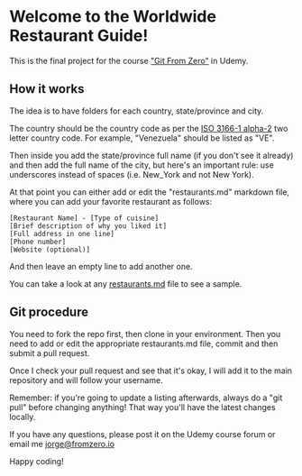 # Welcome to the Worldwide Restaurant Guide!

This is the final project for the course ["Git From Zero"](https://www.udemy.com/git-for-beginners-from-zero/) in Udemy.

## How it works

The idea is to have folders for each country, state/province and city. 

The country should be the country code as per the [ISO 3166-1 alpha-2](http://en.wikipedia.org/wiki/ISO_3166-1) two letter country code. For example, "Venezuela" should be listed as "VE".

Then inside you add the state/province full name (if you don't see it already) and then add the full name of the city, but here's an important rule: use underscores instead of spaces (i.e. New_York and not New York).

At that point you can either add or edit the "restaurants.md" markdown file, where you can add your favorite restaurant as follows:

```
[Restaurant Name] - [Type of cuisine]
[Brief description of why you liked it]
[Full address in one line]
[Phone number]
[Website (optional)]
```

And then leave an empty line to add another one.

You can take a look at any [restaurants.md](Restaurants/US/New_York/New_York/restaurants.md) file to see a sample.

## Git procedure

You need to fork the repo first, then clone in your environment. Then you need to add or edit the appropriate restaurants.md file, commit and then submit a pull request.

Once I check your pull request and see that it's okay, I will add it to the main repository and will follow your username.

Remember: if you're going to update a listing afterwards, always do a "git pull" before changing anything! That way you'll have the latest changes locally.

If you have any questions, please post it on the Udemy course forum or email me [jorge@fromzero.io](mailto:jorge@fromzero.io)

Happy coding!

